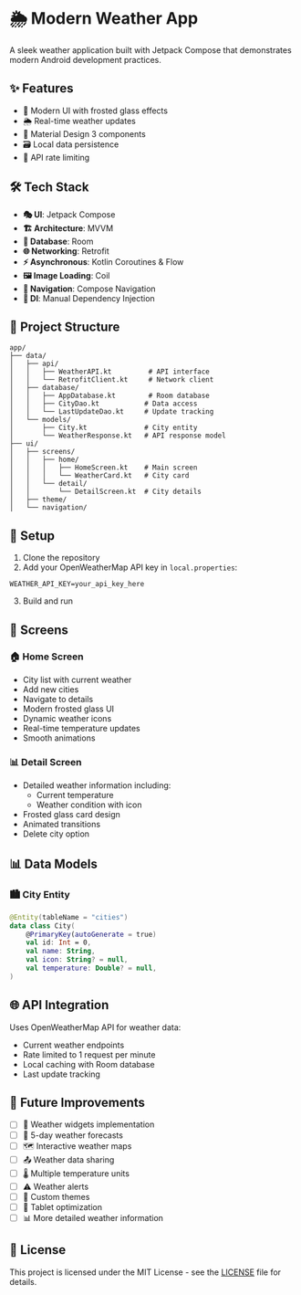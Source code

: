 # 🌦️ Modern Weather App

A sleek weather application built with Jetpack Compose that demonstrates modern Android development practices.

## ✨ Features

- 🎨 Modern UI with frosted glass effects
- 🌦️ Real-time weather updates
- 📱 Material Design 3 components
- 🗃️ Local data persistence
- 🔄 API rate limiting

## 🛠️ Tech Stack

- **🎭 UI**: Jetpack Compose
- **🏗️ Architecture**: MVVM
- **💾 Database**: Room
- **🌐 Networking**: Retrofit
- **⚡ Asynchronous**: Kotlin Coroutines & Flow
- **🖼️ Image Loading**: Coil
- **🧭 Navigation**: Compose Navigation
- **💉 DI**: Manual Dependency Injection

## 📁 Project Structure

```
app/
├── data/
│   ├── api/
│   │   ├── WeatherAPI.kt         # API interface
│   │   └── RetrofitClient.kt     # Network client
│   ├── database/
│   │   ├── AppDatabase.kt        # Room database
│   │   ├── CityDao.kt           # Data access
│   │   └── LastUpdateDao.kt     # Update tracking
│   └── models/
│       ├── City.kt              # City entity
│       └── WeatherResponse.kt   # API response model
├── ui/
│   ├── screens/
│   │   ├── home/
│   │   │   ├── HomeScreen.kt    # Main screen
│   │   │   └── WeatherCard.kt   # City card
│   │   └── detail/
│   │       └── DetailScreen.kt  # City details
│   ├── theme/
│   └── navigation/
```

## 🚀 Setup

1. Clone the repository
2. Add your OpenWeatherMap API key in `local.properties`:
```properties
WEATHER_API_KEY=your_api_key_here
```
3. Build and run

## 📱 Screens

### 🏠 Home Screen
- City list with current weather
- Add new cities
- Navigate to details
- Modern frosted glass UI
- Dynamic weather icons
- Real-time temperature updates
- Smooth animations

### 📊 Detail Screen
- Detailed weather information including:
  - Current temperature
  - Weather condition with icon
- Frosted glass card design
- Animated transitions
- Delete city option

## 📊 Data Models

### 🏙️ City Entity
```kotlin
@Entity(tableName = "cities")
data class City(
    @PrimaryKey(autoGenerate = true) 
    val id: Int = 0,
    val name: String,
    val icon: String? = null,
    val temperature: Double? = null,
)
```

## 🌐 API Integration

Uses OpenWeatherMap API for weather data:
- Current weather endpoints
- Rate limited to 1 request per minute
- Local caching with Room database
- Last update tracking

## 🚀 Future Improvements

- [ ] 🔧 Weather widgets implementation
- [ ] 📅 5-day weather forecasts
- [ ] 🗺️ Interactive weather maps
- [ ] 📤 Weather data sharing
- [ ] 🌡️ Multiple temperature units
- [ ] ⚠️ Weather alerts
- [ ] 🎨 Custom themes
- [ ] 📱 Tablet optimization
- [ ] 📊 More detailed weather information

## 📄 License

This project is licensed under the MIT License - see the [LICENSE](LICENSE) file for details.